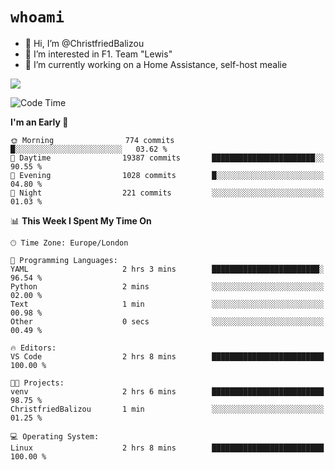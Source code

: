 # `whoami`

- 👋 Hi, I’m @ChristfriedBalizou
- 👀 I’m interested in F1. Team "Lewis"
- 🌱 I’m currently working on a Home Assistance, self-host mealie
<!--
- 💞️ I’m looking to collaborate on
- 📫 How to reach me /dev/stdin
-->


![](https://github-readme-stats.vercel.app/api?username=Christfriedbalizou&show_icons=true&hide_title=true&theme=solarized-dark&count_private=true&hide=stars)
<!-- 
  ![](https://github-readme-stats.vercel.app/api/top-langs/?username=Christfriedbalizou&show_icons=true&hide_title=true&theme=solarized-dark&layout=compact&show_icons=true&count_private=false)
-->


<!--START_SECTION:waka-->
![Code Time](http://img.shields.io/badge/Code%20Time-2%20hrs%208%20mins-blue)

**I'm an Early 🐤** 

```text
🌞 Morning                774 commits         █░░░░░░░░░░░░░░░░░░░░░░░░   03.62 % 
🌆 Daytime                19387 commits       ███████████████████████░░   90.55 % 
🌃 Evening                1028 commits        █░░░░░░░░░░░░░░░░░░░░░░░░   04.80 % 
🌙 Night                  221 commits         ░░░░░░░░░░░░░░░░░░░░░░░░░   01.03 % 
```


📊 **This Week I Spent My Time On** 

```text
🕑︎ Time Zone: Europe/London

💬 Programming Languages: 
YAML                     2 hrs 3 mins        ████████████████████████░   96.54 % 
Python                   2 mins              ░░░░░░░░░░░░░░░░░░░░░░░░░   02.00 % 
Text                     1 min               ░░░░░░░░░░░░░░░░░░░░░░░░░   00.98 % 
Other                    0 secs              ░░░░░░░░░░░░░░░░░░░░░░░░░   00.49 % 

🔥 Editors: 
VS Code                  2 hrs 8 mins        █████████████████████████   100.00 % 

🐱‍💻 Projects: 
venv                     2 hrs 6 mins        █████████████████████████   98.75 % 
ChristfriedBalizou       1 min               ░░░░░░░░░░░░░░░░░░░░░░░░░   01.25 % 

💻 Operating System: 
Linux                    2 hrs 8 mins        █████████████████████████   100.00 % 
```


<!--END_SECTION:waka-->


<!---
ChristfriedBalizou/ChristfriedBalizou is a ✨ special ✨ repository because its `README.md` (this file) appears on your GitHub profile.
You can click the Preview link to take a look at your changes.
--->
